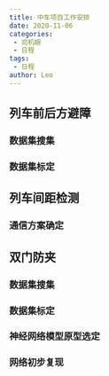 ```yaml
---
title: 中车项目工作安排
date: 2020-11-06
categories:
 - 司机眼
 - 日程
tags:
 - 日程
author: Leo
---
```


## 列车前后方避障

### 数据集搜集

### 数据集标定

### 

## 列车间距检测

### 通信方案确定

## 双门防夹

### 数据集搜集

### 数据集标定

### 神经网络模型原型选定

### 网络初步复现

